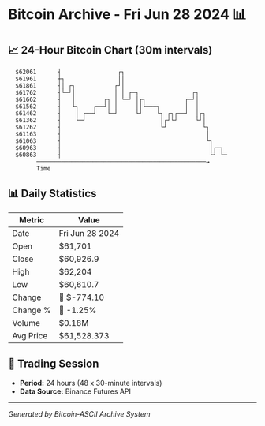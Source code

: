 # Bitcoin Archive - Fri Jun 28 2024 📊

## 📈 24-Hour Bitcoin Chart (30m intervals)

```
  $62061      ┤                ┌┐                              
  $61961      ┼┐               ││                              
  $61861      ┤│ ┌┐           ┌┘│                              
  $61762      ┤└─┘│           │ │ ┌─┐               ┌┐         
  $61662      ┤   │        ┌┐ │ └─┘ │┌┐           ┌─┘│         
  $61562      ┤   └┐    ┌──┘│ │     ││└───┐       │  │         
  $61462      ┤    │ ┌──┘   └─┘     └┘    └┐ ┌┐┌──┘  │┌┐       
  $61362      ┤    └─┘                     │┌┘└┘     └┘│       
  $61262      ┤                            └┘          └┐      
  $61163      ┤                                         │      
  $61063      ┤                                         └┐     
  $60963      ┤                                          │┌─┐  
  $60863      ┤                                          └┘ └─ 
        ────────────────────────────────────────────────→
        Time
```

## 📊 Daily Statistics

| Metric | Value |
|--------|-------|
| Date | Fri Jun 28 2024 |
| Open | $61,701 |
| Close | $60,926.9 |
| High | $62,204 |
| Low | $60,610.7 |
| Change | 🔴 $-774.10 |
| Change % | 🔴 -1.25% |
| Volume | $0.18M |
| Avg Price | $61,528.373 |

## 📅 Trading Session

- **Period:** 24 hours (48 x 30-minute intervals)
- **Data Source:** Binance Futures API

---
*Generated by Bitcoin-ASCII Archive System*
